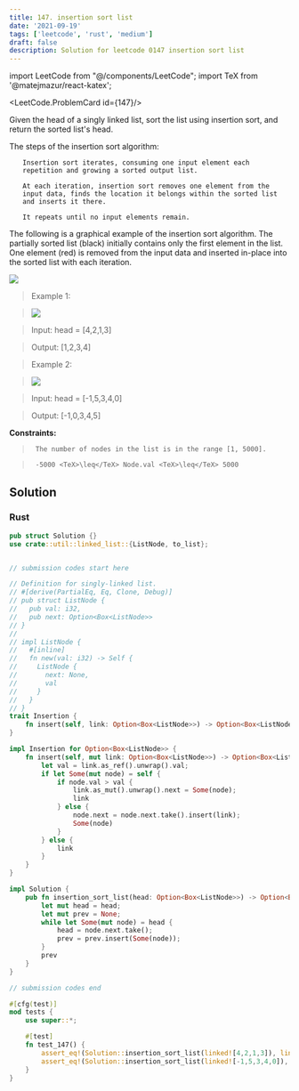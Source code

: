 ```yaml
---
title: 147. insertion sort list
date: '2021-09-19'
tags: ['leetcode', 'rust', 'medium']
draft: false
description: Solution for leetcode 0147 insertion sort list
---
```

import LeetCode from "@/components/LeetCode";
import TeX from '@matejmazur/react-katex';

<LeetCode.ProblemCard id={147}/>
 

  Given the head of a singly linked list, sort the list using insertion sort, and return the sorted list's head.

  The steps of the insertion sort algorithm:

  <ol>

  	Insertion sort iterates, consuming one input element each repetition and growing a sorted output list.

  	At each iteration, insertion sort removes one element from the input data, finds the location it belongs within the sorted list and inserts it there.

  	It repeats until no input elements remain.

  </ol>

  The following is a graphical example of the insertion sort algorithm. The partially sorted list (black) initially contains only the first element in the list. One element (red) is removed from the input data and inserted in-place into the sorted list with each iteration.

  ![](https://upload.wikimedia.org/wikipedia/commons/0/0f/Insertion-sort-example-300px.gif)

   

 >   Example 1:

 >   ![](https://assets.leetcode.com/uploads/2021/03/04/sort1linked-list.jpg)

 >   Input: head <TeX>=</TeX> [4,2,1,3]

 >   Output: [1,2,3,4]

  

 >   Example 2:

 >   ![](https://assets.leetcode.com/uploads/2021/03/04/sort2linked-list.jpg)

 >   Input: head <TeX>=</TeX> [-1,5,3,4,0]

 >   Output: [-1,0,3,4,5]

  

   

  **Constraints:**

  

 >   	The number of nodes in the list is in the range [1, 5000].

 >   	-5000 <TeX>\leq</TeX> Node.val <TeX>\leq</TeX> 5000


## Solution
### Rust
```rust
pub struct Solution {}
use crate::util::linked_list::{ListNode, to_list};


// submission codes start here

// Definition for singly-linked list.
// #[derive(PartialEq, Eq, Clone, Debug)]
// pub struct ListNode {
//   pub val: i32,
//   pub next: Option<Box<ListNode>>
// }
// 
// impl ListNode {
//   #[inline]
//   fn new(val: i32) -> Self {
//     ListNode {
//       next: None,
//       val
//     }
//   }
// }
trait Insertion {
    fn insert(self, link: Option<Box<ListNode>>) -> Option<Box<ListNode>>;
}

impl Insertion for Option<Box<ListNode>> {
    fn insert(self, mut link: Option<Box<ListNode>>) -> Option<Box<ListNode>> {
        let val = link.as_ref().unwrap().val;
        if let Some(mut node) = self {
            if node.val > val {
                link.as_mut().unwrap().next = Some(node);
                link
            } else {
                node.next = node.next.take().insert(link);
                Some(node)
            }
        } else {
            link
        }
    }
}

impl Solution {
    pub fn insertion_sort_list(head: Option<Box<ListNode>>) -> Option<Box<ListNode>> {
        let mut head = head;
        let mut prev = None;
        while let Some(mut node) = head {
            head = node.next.take();
            prev = prev.insert(Some(node));
        }
        prev
    }
}

// submission codes end

#[cfg(test)]
mod tests {
    use super::*;

    #[test]
    fn test_147() {
        assert_eq!(Solution::insertion_sort_list(linked![4,2,1,3]), linked![1,2,3,4]);
        assert_eq!(Solution::insertion_sort_list(linked![-1,5,3,4,0]), linked![-1,0,3,4,5]);
    }
}

```

